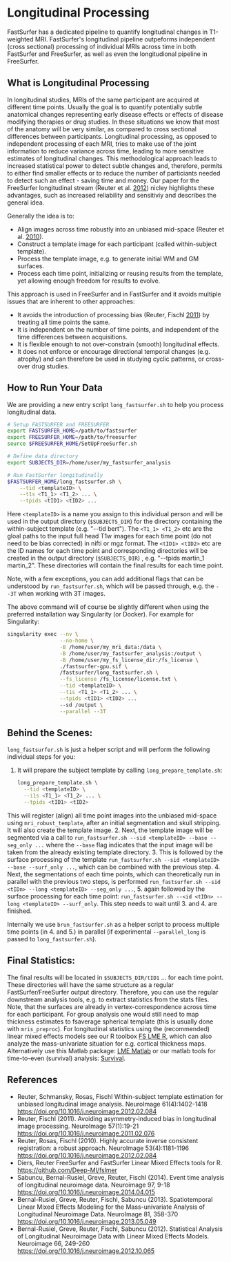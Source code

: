 # Longitudinal Processing

FastSurfer has a dedicated pipeline to quantify longitudinal changes in T1-weighted MRI. FastSurfer's longitudinal pipeline outpeforms independent (cross sectional) processing of individual MRIs across time in both FastSurfer and FreeSurfer, as well as even the longitudional pipeline in FreeSurfer.

## What is Longitudinal Processing

In longitudinal studies, MRIs of the same participant are acquired at different time points. Usually the goal is to quantify potentially subtle anatomical changes representing early disease effects or effects of disease modifying therapies or drug studies. In these situations we know that most of the anatomy will be very similar, as compared to cross sectional differences between participants. Longitudinal processing, as opposed to independent processing of each MRI, tries to make use of the joint information to reduce variance across time, leading to more sensitive estimates of longitudinal changes. This methodological approach leads to increased statistical power to detect subtle changes and, therefore, permits to either find smaller effects or to reduce the number of particiants needed to detect such an effect - saving time and money. Our paper for the FreeSurfer longitudinal stream (Reuter et al. [2012](https://doi.org/10.1016/j.neuroimage.2012.02.084)) nicley highlights these advantages, such as increased reliability and sensitiviy and describes the general idea. 

Generally the idea is to: 
- Align images across time robustly into an unbiased mid-space (Reuter et al. [2010](https://doi.org/10.1016/j.neuroimage.2010.07.020)).
- Construct a template image for each participant (called within-subject template).
- Process the template image, e.g. to generate initial WM and GM surfaces.
- Process each time point, initializing or reusing results from the template, yet allowing enough freedom for results to evolve. 

This approach is used in FreeSurfer and in FastSurfer and it avoids multiple issues that are inherent to other approaches:
- It avoids the introduction of processing bias (Reuter, Fischl [2011](https://doi.org/10.1016/j.neuroimage.2011.02.076)) by treating all time points the same.
- It is independent on the number of time points, and independent of the time differences between acquisitions.
- It is flexible enough to not over-constrain (smooth) longitudinal effects.
- It does not enforce or encourage directional temporal changes (e.g. atrophy) and can therefore be used in studying cyclic patterns, or cross-over drug studies.

## How to Run Your Data

We are providing a new entry script `long_fastsurfer.sh` to help you process longitudinal data. 

```bash
# Setup FASTSURFER and FREESURFER
export FASTSURFER_HOME=/path/to/fastsurfer
export FREESURFER_HOME=/path/to/freesurfer
source $FREESURFER_HOME/SetUpFreeSurfer.sh

# Define data directory
export SUBJECTS_DIR=/home/user/my_fastsurfer_analysis

# Run FastSurfer longitudinally
$FASTSURFER_HOME/long_fastsurfer.sh \
    --tid <templateID> \
    --t1s <T1_1> <T1_2> ... \
    --tpids <tID1> <tID2> ...
```

Here `<templateID>` is a name you assign to this individual person and will be used in the output directory (`$SUBJECTS_DIR`) for the directory containing the within-subject template (e.g. "--tid bert"). The `<T1_1> <T1_2>` etc are the gloal paths to the input full head T1w images for each time point (do not need to be bias corrected) in nifti or mgz format. The `<tID1> <tID2>` etc are the ID names for each time point and corresponding directories will be created in the output directory  (`$SUBJECTS_DIR`) , e.g. "--tpids martin_1 martin_2". These directories will contain the final results for each time point. 

Note, with a few exceptions, you can add additional flags that can be understood by `run_fastsurfer.sh`, which will be passed through, e.g. the `--3T` when working with 3T images. 

The above command will of course be slightly different when using the preferred installation way Singularity (or Docker). For example for Singularity:

```bash
singularity exec --nv \
                 --no-home \
                 -B /home/user/my_mri_data:/data \
                 -B /home/user/my_fastsurfer_analysis:/output \
                 -B /home/user/my_fs_license_dir:/fs_license \
                 ./fastsurfer-gpu.sif \
                 /fastsurfer/long_fastsurfer.sh \
                 --fs_license /fs_license/license.txt \
                 --tid <templateID> \
                 --t1s <T1_1> <T1_2> ... \
                 --tpids <tID1> <tID2> ...
                 --sd /output \
                 --parallel --3T
```

## Behind the Scenes:

`long_fastsurfer.sh` is just a helper script and will perform the following individual steps for you:
1. It will prepare the subject template by calling `long_prepare_template.sh`:
   ```bash
   long_prepare_template.sh \
     --tid <templateID> \
     --i1s <T1_1> <T1_2> ... \
     --tpids <tID1> <tID2>
   ```
  This will register (align) all time point images into the unbiased mid-space using `mri_robust_template`, after an initial segmentation and skull stripping. It will also create the template image. 
2. Next, the template image will be segmented via a call to `run_fastsurfer.sh --sid <templateID> --base --seg_only ...` where the `--base` flag indicates that the input image will be taken from the already existing template directory. 
3. This is followed by the surface processing of the template  `run_fastsurfer.sh --sid <templateID> --base --surf_only ...`, which can be combined with the previous step.
4. Next, the segmentations of each time points, which can theoretically run in parallel with the previous two steps, is performed `run_fastsurfer.sh --sid <tIDn> --long <templateID> --seg_only ...`,
5. again followed by the surface processing for each time point: `run_fastsurfer.sh --<id <tIDn> --long <templateID> --surf_only`. This step needs to wait until 3. and 4. are finished. 

Internally we use `brun_fastsurfer.sh` as a helper script to process multiple time points (in 4. and 5.) in parallel (if experimental `--parallel_long` is passed to `long_fastsurfer.sh`). 

## Final Statistics:

The final results will be located in `$SUBJECTS_DIR/tID1` ... for each time point. These directories will have the same structure as a regular FastSurfer/FreeSurfer output directory. Therefore, you can use the regular downstream analysis tools, e.g. to extract statistics from the stats files. Note, that the surfaces are already in vertex-correspondence across time for each participant. For group analysis one would still need to map thickness estimates to fsaverage spherical template (this is usually done with `mris_preproc`). For longitudinal statistics using the (recommended) linear mixed effects models see our R toolbox [FS LME R](https://github.com/Deep-MI/fslmer), which can also analyze the mass-univariate situation for e.g. cortical thickness maps. Alternatively use this Matlab package: [LME Matlab](https://github.com/NeuroStats/lme) or our matlab tools for time-to-even (survival) analysis: [Survival](https://github.com/NeuroStats/Survival).

## References

- Reuter, Schmansky, Rosas, Fischl
  Within-subject template estimation for unbiased longitudinal image analysis.
  NeuroImage 61(4):1402-1418
  https://doi.org/10.1016/j.neuroimage.2012.02.084
- Reuter, Fischl (2011).
  Avoiding asymmetry-induced bias in longitudinal image processing.
  NeuroImage 57(1):19-21
  https://doi.org/10.1016/j.neuroimage.2011.02.076
- Reuter, Rosas, Fischl (2010). 
  Highly accurate inverse consistent registration: a robust approach. 
  NeuroImage 53(4):1181-1196
  https://doi.org/10.1016/j.neuroimage.2012.02.084
- Diers, Reuter
  FreeSurfer and FastSurfer Linear Mixed Effects tools for R.
  https://github.com/Deep-MI/fslmer
- Sabuncu, Bernal-Rusiel, Greve, Reuter, Fischl (2014).
  Event time analysis of longitudinal neuroimage data.
  Neuroimage 97, 9-18
  https://doi.org/10.1016/j.neuroimage.2014.04.015
- Bernal-Rusiel, Greve, Reuter, Fischl, Sabuncu (2013).
  Spatiotemporal Linear Mixed Effects Modeling for the Mass-univariate Analysis of Longitudinal Neuroimage Data.
  NeuroImage 81, 358-370
  https://doi.org/10.1016/j.neuroimage.2013.05.049
- Bernal-Rusiel, Greve, Reuter, Fischl, Sabuncu (2012).
  Statistical Analysis of Longitudinal Neuroimage Data with Linear Mixed Effects Models.
  Neuroimage 66, 249-260
  https://doi.org/10.1016/j.neuroimage.2012.10.065
